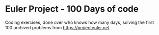 # Euler Project - 100 Days of code
Coding exercises, done over who knows how many days, solving the first 100 archived problems from https://projecteuler.net
